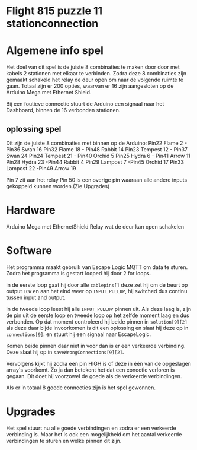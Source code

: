 # Flight 815 puzzle 11 stationconnection

# Algemene info spel
Het doel van dit spel is de juiste 8 combinaties te maken door door met kabels 2 stationen met elkaar te verbinden.
Zodra deze 8 combinaties zijn gemaakt schakeld het relay de deur open om naar de volgende ruimte te gaan. Totaal zijn er 200 opties,
waarvan er 16 zijn aangesloten op de Arduino Mega met Ethernet Shield.

Bij een foutieve connectie stuurt de Arduino een signaal naar het Dashboard, binnen de 16 verbonden stationen. 

## oplossing spel
Dit zijn de juiste 8 combinaties met binnen op de Arduino:
Pin22 Flame 2 - Pin36 Swan 16
Pin32 Flame 18 - Pin48 Rabbit 14
Pin23 Tempest 12 - Pin37 Swan 24
Pin24 Tempest 21 - Pin40 Orchid 5
Pin25 Hydra 6 - Pin41 Arrow 11
Pin28 Hydra 23 -Pin44 Rabbit 4
Pin29 Lampost 7 -Pin45 Orchid 17
Pin33 Lampost 22 -Pin49 Arrow 19

Pin 7 zit aan het relay 
Pin 50 is een overige pin waaraan alle andere inputs gekoppeld kunnen worden.(Zie Upgrades)
  

# Hardware
Arduino Mega met EthernetShield
Relay wat de deur kan open schakelen

# Software
Het programma maakt gebruik van Escape Logic MQTT om data te sturen.
Zodra het programma is gestart looped hij door 2 for loops.

in de eerste loop gaat hij door alle ```cablepins[]``` deze zet hij om de beurt op output ```LOW``` en aan het eind weer op ```INPUT_PULLUP```, hij switched dus continu tussen input and output.

in de tweede loop leest hij alle ```INPUT_PULLUP``` pinnen uit. Als deze laag is, zijn de pin uit de eerste loop en tweede loop op het zelfde moment laag en dus verbonden. Op dat moment controleerd hij beide pinnen in ```solution[9][2]``` als deze daar bijde invoorkomen is dit een oplossing en slaat hij deze op in ```connections[9]```. en stuurt hij een signaal naar EscapeLogic.

Komen beide pinnen daar niet in voor dan is er een verkeerde verbinding. Deze slaat hij op in ```saveWrongConnections[9][2]```. 

Vervolgens kijkt hij zodra een pin HIGH is of deze in één van de opgeslagen array's voorkomt. Zo ja dan betekent het dat een conectie verloren is gegaan. Dit doet hij voorzowel de goede als de verkeerde verbindingen.

Als er in totaal 8 goede connecties zijn is het spel gewonnen. 



# Upgrades
Het spel stuurt nu alle goede verbindingen en zodra er een verkeerde verbinding is.
Maar het is ook een mogelijkheid om het aantal verkeerde verbindingen te sturen en welke pinnen dit zijn.  